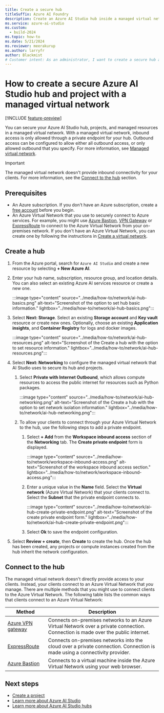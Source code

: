 ```yaml
---
title: Create a secure hub
titleSuffix: Azure AI Foundry
description: Create an Azure AI Studio hub inside a managed virtual network. The managed virtual network secures access to managed resources such as computes.
ms.service: azure-ai-studio
ms.custom:
  - build-2024
ms.topic: how-to
ms.date: 5/21/2024
ms.reviewer: meerakurup 
ms.author: larryfr
author: Blackmist
# Customer intent: As an administrator, I want to create a secure hub and project with a managed virtual network so that I can secure access to the Azure AI Studio hub and project resources.
---
```


# How to create a secure Azure AI Studio hub and project with a managed virtual network

[!INCLUDE [feature-preview](../includes/feature-preview.md)]

You can secure your Azure AI Studio hub, projects, and managed resources in a managed virtual network. With a managed virtual network, inbound access is only allowed through a private endpoint for your hub. Outbound access can be configured to allow either all outbound access, or only allowed outbound that you specify. For more information, see [Managed virtual network](configure-managed-network.md).

> [!IMPORTANT]
> The managed virtual network doesn't provide inbound connectivity for your clients. For more information, see the [Connect to the hub](#connect-to-the-hub) section. 

## Prerequisites

- An Azure subscription. If you don't have an Azure subscription, create a [free account](https://azure.microsoft.com/free) before you begin.
- An Azure Virtual Network that you use to securely connect to Azure services. For example, you might use [Azure Bastion](/azure/bastion/bastion-overview), [VPN Gateway](/azure/vpn-gateway/vpn-gateway-about-vpngateways) or [ExpressRoute](/azure/expressroute/expressroute-introduction) to connect to the Azure Virtual Network from your on-premises network. If you don't have an Azure Virtual Network, you can create one by following the instructions in [Create a virtual network](/azure/virtual-network/quick-create-portal).

## Create a hub

1. From the Azure portal, search for `Azure AI Studio` and create a new resource by selecting **+ New Azure AI**.
1. Enter your hub name, subscription, resource group, and location details. You can also select an existing Azure AI services resource or create a new one.

    :::image type="content" source="../media/how-to/network/ai-hub-basics.png" alt-text="Screenshot of the option to set hub basic information." lightbox="../media/how-to/network/ai-hub-basics.png":::

1. Select **Next: Storage**. Select an existing **Storage account** and **Key vault** resource or create new ones. Optionally, choose an existing **Application insights**, and **Container Registry** for logs and docker images.

    :::image type="content" source="../media/how-to/network/ai-hub-resources.png" alt-text="Screenshot of the Create a hub with the option to set resource information." lightbox="../media/how-to/network/ai-hub-resources.png"::: 

1. Select **Next: Networking** to configure the managed virtual network that AI Studio uses to secure its hub and projects.
    
    1. Select **Private with Internet Outbound**, which allows compute resources to access the public internet for resources such as Python packages.

        :::image type="content" source="../media/how-to/network/ai-hub-networking.png" alt-text="Screenshot of the Create a hub with the option to set network isolation information." lightbox="../media/how-to/network/ai-hub-networking.png":::

    1. To allow your clients to connect through your Azure Virtual Network to the hub, use the following steps to add a private endpoint.
    
        1. Select **+ Add** from the **Workspace inbound access** section of the **Networking** tab. The **Create private endpoint** form is displayed.
        
            :::image type="content" source="../media/how-to/network/workspace-inbound-access.png" alt-text="Screenshot of the workspace inbound access section." lightbox="../media/how-to/network/workspace-inbound-access.png":::

        1. Enter a unique value in the **Name** field. Select the **Virtual network** (Azure Virtual Network) that your clients connect to. Select the **Subnet** that the private endpoint connects to.
        
            :::image type="content" source="../media/how-to/network/ai-hub-create-private-endpoint.png" alt-text="Screenshot of the create private endpoint form." lightbox="../media/how-to/network/ai-hub-create-private-endpoint.png":::

        1. Select **Ok** to save the endpoint configuration.

1. Select **Review + create**, then **Create** to create the hub. Once the hub has been created, any projects or compute instances created from the hub inherit the network configuration.

## Connect to the hub

The managed virtual network doesn't directly provide access to your clients. Instead, your clients connect to an Azure Virtual Network that *you* manage. There are multiple methods that you might use to connect clients to the Azure Virtual Network. The following table lists the common ways that clients connect to an Azure Virtual Network:

| Method | Description |
| ----- | ----- |
| [Azure VPN gateway](/azure/vpn-gateway/vpn-gateway-about-vpngateways) | Connects on-premises networks to an Azure Virtual Network over a private connection. Connection is made over the public internet. |
| [ExpressRoute](https://azure.microsoft.com/services/expressroute/) | Connects on-premises networks into the cloud over a private connection. Connection is made using a connectivity provider. |
| [Azure Bastion](/azure/bastion/bastion-overview) | Connects to a virtual machine inside the Azure Virtual Network using your web browser. |

## Next steps

- [Create a project](create-projects.md)
- [Learn more about Azure AI Studio](../what-is-ai-studio.md)
- [Learn more about Azure AI Studio hubs](../concepts/ai-resources.md)
